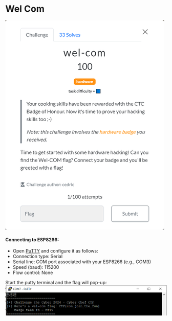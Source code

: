 # Wel Com
![image](./wel-com1.png)

#### Connecting to ESP8266:
* Open [PuTTY](https://www.chiark.greenend.org.uk/~sgtatham/putty/latest.html) and configure it as follows:
* Connection type: Serial
* Serial line: COM port associated with your ESP8266 (e.g., COM3)
* Speed (baud): 115200
* Flow control: None

Start the putty terminal and the flag will pop-up:
![image](./wel-com2.png)

